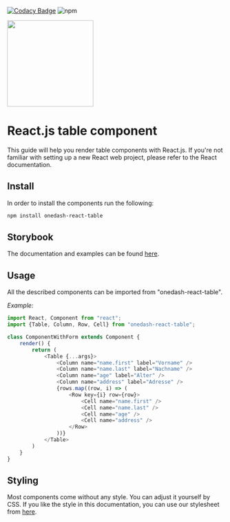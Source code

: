 [![Codacy Badge](https://app.codacy.com/project/badge/Grade/8248b4ff9cc84153a6fda1dfbbf10e17)](https://www.codacy.com/gh/OneDash-DE/onedash-react-table/dashboard?utm_source=github.com&utm_medium=referral&utm_content=OneDash-DE/onedash-react-table&utm_campaign=Badge_Grade)
![npm](https://img.shields.io/npm/dw/onedash-react-table)

<img src="https://static.onedash.de/logo-text.png" width="200">

# React.js table component

This guide will help you render table components with React.js.
If you're not familiar with setting up a new React web project, please refer to the React documentation.

## Install

In order to install the components run the following:

```bash
npm install onedash-react-table
```

## Storybook

The documentation and examples can be found [here](https://react-tables.onedash.de/).

## Usage

All the described components can be imported from "onedash-react-table".

_Example:_

```javascript
import React, Component from "react";
import {Table, Column, Row, Cell} from "onedash-react-table";

class ComponentWithForm extends Component {
	render() {
		return (
			<Table {...args}>
				<Column name="name.first" label="Vorname" />
				<Column name="name.last" label="Nachname" />
				<Column name="age" label="Alter" />
				<Column name="address" label="Adresse" />
				{rows.map((row, i) => (
					<Row key={i} row={row}>
						<Cell name="name.first" />
						<Cell name="name.last" />
						<Cell name="age" />
						<Cell name="address" />
					</Row>
				))}
			</Table>
		)
	}
}
```

## Styling

Most components come without any style. You can adjust it yourself by CSS. If you like the style in this documentation, you can use our stylesheet from [here](https://github.com/OneDash-DE/onedash-react-table/blob/master/src/components/stories/table.sass).
